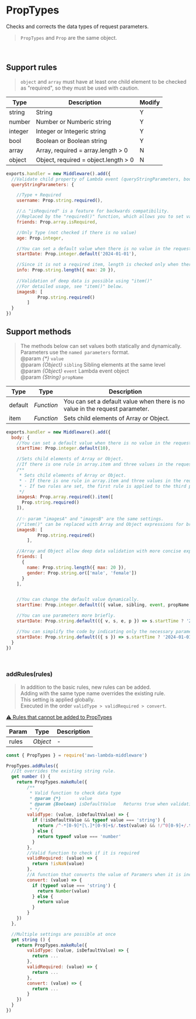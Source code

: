 # PropTypes
Checks and corrects the data types of request parameters.
> `PropTypes` and `Prop` are the same object.   

&nbsp;

## Support rules
> `object` and `array` must have at least one child element to be checked as "required", so they must be used with caution.

| Type | Description | Modify |
| --- | --- | --- |
| string | String | Y |
| number | Number or Numberic string | Y |
| integer | Integer or Integeric string | Y |
| bool | Boolean or Boolean string | Y |
| array | Array, required = array.length > 0 | N |
| object | Object, required = object.length > 0 | N |

```js
exports.handler = new Middleware().add({
  //Validate child property of Lambda event (queryStringParameters, body, pathParameters ...)
  queryStringParameters: {

    //Type + Required
    username: Prop.string.required(),

    //⚠️ "isRequired" is a feature for backwards compatibility.
    //Replaced by the "required()" function, which allows you to set various options.
    friends: Prop.array.isRequired,

    //Only Type (not checked if there is no value)
    age: Prop.integer,

    //You can set a default value when there is no value in the request parameter.
    startDate: Prop.integer.default('2024-01-01'),

    //Since it is not a required item, length is checked only when there is a value. (Validate)
    info: Prop.string.length({ max: 20 }),
    
    //Validation of deep data is possible using "item()"
    //For detailed usage, see "item()" below.
    imagesB: [
			Prop.string.required()
		]
  }
})
```

## Support methods
> The methods below can set values both statically and dynamically.   
> Parameters use the `named parameters` format.   
>   @param *{\*}* `value`     
>   @param *{Object}* `sibling` Sibling elements at the same level   
>   @param *{Object}* `event` Lambda event object   
>   @param *{String}* `propName`

| Type | Type | Description |
| --- | --- | --- |
| default | *Function*| You can set a default value when there is no value in the request parameter. |
| item | *Function*| Sets child elements of Array or Object. |

```js
exports.handler = new Middleware().add({
  body: {
    //You can set a default value when there is no value in the request parameter
    startTime: Prop.integer.default(10),

    //Sets child elements of Array or Object.
    //If there is one rule in array.item and three values in the request parameter array, the three values are verified based on one rule.
    /**
     * Sets child elements of Array or Object.
     * - If there is one rule in array.item and three values in the request parameter array, the three values are verified based on one rule.
     * - If two rules are set, the first rule is applied to the third parameter.
     */
    imagesA: Prop.array.required().item([
      Prop.string.required()
    ]),
    
    //✨ param "imagesA" and "imagesB" are the same settings.
    //"item()" can be replaced with Array and Object expressions for brevity.
    imagesB: [
			Prop.string.required()
		],

    //Array and Object allow deep data validation with more concise expressions.
    friends: [
      {
        name: Prop.string.length({ max: 20 }),
        gender: Prop.string.or(['male', 'female'])
      }
    ],


    //You can change the default value dynamically.
    startTime: Prop.integer.default(({ value, sibling, event, propName }) => Date.now()),

    //You can use parameters more briefly.
    startDate: Prop.string.default(({ v, s, e, p }) => s.startTime ? '2024-01-01'),

    //You can simplify the code by indicating only the necessary parameters.
    startDate: Prop.string.default(({ s }) => s.startTime ? '2024-01-01')
  }
})
```

&nbsp;

### addRules(rules)   
> In addition to the basic rules, new rules can be added.   
> Adding with the same type name overrides the existing rule.   
> This setting is applied globally.   
> Executed in the order `validType > validRequired > convert`.   

[⚠️ Rules that cannot be added to PropTypes](RESERVED_PROPS.md)

| Param | Type | Description |
| --- | --- | --- |
| rules | *Object* | - |

```js
const { PropTypes } = require('aws-lambda-middleware')

PropTypes.addRules({
  //It overrides the existing string rule.
  get number () {
    return PropTypes.makeRule({
        /**
         * Valid function to check data type
         * @param {*}		value
         * @param {Boolean}	isDefaultValue	 Returns true when validating the value type set as the default.
         * */
        validType: (value, isDefaultValue) => {
          if (!isDefaultValue && typeof value === 'string') {
            return /^-*[0-9]*[\.]*[0-9]+$/.test(value) && !/^0[0-9]+/.test(value) && !/^-0[0-9]+/.test(value) && !(value.length === 1 && value === '-')
          } else {
            return typeof value === 'number'
          }
        },
        //Valid function to check if it is required
        validRequired: (value) => {
          return !isNaN(value)
        },
        //A function that converts the value of Paramers when it is incorrectly converted to a string. (Set only when necessary)
        convert: (value) => {
          if (typeof value === 'string') {
            return Number(value)
          } else {
            return value
          }
        }
    })
  },

  //Multiple settings are possible at once
  get string () {
    return PropTypes.makeRule({ 
        validType: (value, isDefaultValue) => {
          return ...
        },
        validRequired: (value) => {
          return ...
        },
        convert: (value) => {
          return ...
        }
    })
  }
})
```
